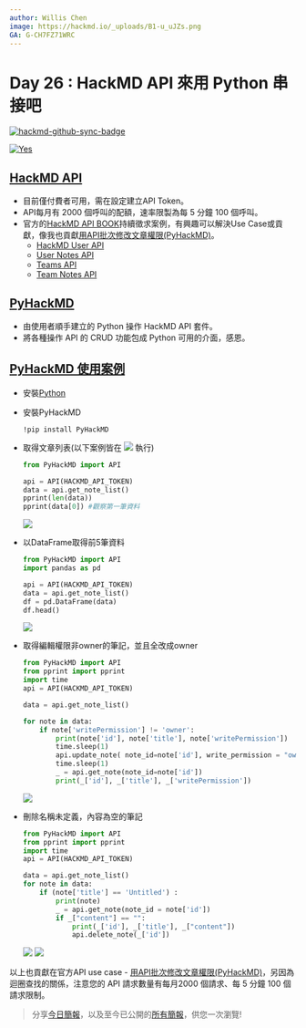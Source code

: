 ```yaml
---
author: Willis Chen
image: https://hackmd.io/_uploads/B1-u_uJZs.png
GA: G-CH7FZ71WRC
---
```


# Day 26 : HackMD API 來用 Python 串接吧

[![hackmd-github-sync-badge](https://hackmd.io/qRCTaNxJTxawRv3rkQFaTA/badge)](https://hackmd.io/qRCTaNxJTxawRv3rkQFaTA)



[![Yes](https://img.youtube.com/vi/s0ype_Q5mvs/0.jpg)](https://www.youtube.com/watch?v=s0ype_Q5mvs)




## [HackMD API](https://hackmd.io/@docs/HackMD_API_Book)
- 目前僅付費者可用，需在設定建立API Token。
- API每月有 2000 個呼叫的配額，速率限製為每 5 分鐘 100 個呼叫。
- 官方的[HackMD API BOOK](https://hackmd.io/@docs/HackMD_API_Book)持續徵求案例，有興趣可以解決Use Case或貢獻，像我也貢獻[用API批次修改文章權限(PyHackMD)](https://hackmd.io/@wiimax/ByK86oNJs)。
    - [HackMD User API](https://hackmd.io/@hackmd-api/user-api)
    - [User Notes API](https://hackmd.io/@hackmd-api/user-notes-api)
    - [Teams API](https://hackmd.io/@hackmd-api/teams-api)
    - [Team Notes API](https://hackmd.io/@hackmd-api/team-notes-api)

## [PyHackMD](https://github.com/GoatWang/PyHackMD)
- 由使用者順手建立的 Python 操作 HackMD API 套件。
- 將各種操作 API 的 CRUD 功能包成 Python 可用的介面，感恩。


## [PyHackMD 使用案例](https://github.com/GoatWang/PyHackMD)

- 安裝[Python](https://www.python.org/downloads/)
- 安裝PyHackMD
    ```
    !pip install PyHackMD
    ```
- 取得文章列表(以下案例皆在 [![](https://hackmd.io/_uploads/Bkg2FGifj.png)](https://colab.research.google.com/gist/willismax/eefb5ebe70b4e2c24ba6a6780e49fd62/pyhackmd.ipynb) 
執行)
    ```python
    from PyHackMD import API

    api = API(HACKMD_API_TOKEN)
    data = api.get_note_list()
    pprint(len(data))
    pprint(data[0]) #觀察第一筆資料
    ```
    ![](https://hackmd.io/_uploads/rJ0WULVyo.png)

- 以DataFrame取得前5筆資料
    ```python
    from PyHackMD import API
    import pandas as pd

    api = API(HACKMD_API_TOKEN)
    data = api.get_note_list()
    df = pd.DataFrame(data)
    df.head()
    ```
    ![](https://hackmd.io/_uploads/HyYBLU41s.png)

-  取得編輯權限非owner的筆記，並且全改成owner
    ```python
    from PyHackMD import API
    from pprint import pprint
    import time
    api = API(HACKMD_API_TOKEN)

    data = api.get_note_list()

    for note in data:
        if note['writePermission'] != 'owner':
            print(note['id'], note['title'], note['writePermission'])
            time.sleep(1)
            api.update_note( note_id=note['id'], write_permission = "owner")
            time.sleep(1)
            _ = api.get_note(note_id=note['id'])
            print(_['id'], _['title'], _['writePermission'])
    ```
    ![](https://hackmd.io/_uploads/rJGlshNJs.png)


- 刪除名稱未定義，內容為空的筆記
    ```python
    from PyHackMD import API
    from pprint import pprint
    import time
    api = API(HACKMD_API_TOKEN)

    data = api.get_note_list()
    for note in data:
        if (note['title'] == 'Untitled') :
            print(note)
            _ = api.get_note(note_id = note['id'])
            if _["content"] == "": 
                print(_['id'], _['title'], _["content"])
                api.delete_note(_['id'])
    ```

    ![](https://hackmd.io/_uploads/rkRJjDEJi.png)
    ![](https://hackmd.io/_uploads/r1DQowNks.png)

以上也貢獻在官方API use case - [用API批次修改文章權限(PyHackMD)](/i7dUe9PeRA2o8R9ngrAnaw)，另因為迴圈查找的關係，注意您的 API 請求數量有每月2000 個請求、每 5 分鐘 100 個請求限制。

> 分享[今日簡報](https://hackmd.io/@wiimax/intro-hackmd-26)，以及至今已公開的[所有簡報](https://hackmd.io/@wiimax/intro-hackmd-slides)，供您一次瀏覽!